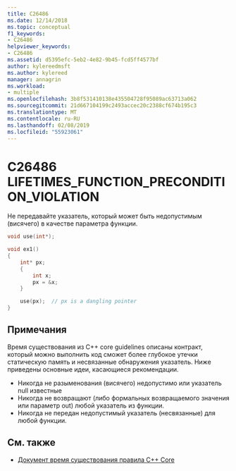 ```yaml
---
title: C26486
ms.date: 12/14/2018
ms.topic: conceptual
f1_keywords:
- C26486
helpviewer_keywords:
- C26486
ms.assetid: d5395efc-5eb2-4e82-9b45-fcd5ff4577bf
author: kylereedmsft
ms.author: kylereed
manager: annagrin
ms.workload:
- multiple
ms.openlocfilehash: 3b8f531410138e435504728f95089ac63713a062
ms.sourcegitcommit: 21d667104199c2493accec20c2388cf674b195c3
ms.translationtype: MT
ms.contentlocale: ru-RU
ms.lasthandoff: 02/08/2019
ms.locfileid: "55923061"
---
```

# <a name="c26486-lifetimesfunctionpreconditionviolation"></a>C26486 LIFETIMES_FUNCTION_PRECONDITION_VIOLATION

Не передавайте указатель, который может быть недопустимым (висячего) в качестве параметра функции.

```cpp
void use(int*);

void ex1()
{
    int* px;
    {
        int x;
        px = &x;
    }

    use(px);  // px is a dangling pointer
}
```

## <a name="remarks"></a>Примечания

Время существования из C++ core guidelines описаны контракт, который можно выполнить код сможет более глубокое утечки статическую память и несвязанные обнаружения указатель. Ниже приведены основные идеи, касающиеся рекомендации.

- Никогда не разыменования (висячего) недопустимо или указатель null известные
- Никогда не возвращают (либо формальных возвращаемого значения или параметр out) любой указатель из функции.
- Никогда не передан недопустимый указатель (несвязанные) для любой функции.

## <a name="see-also"></a>См. также

- [Документ время существования правила C++ Core](https://github.com/isocpp/CppCoreGuidelines/blob/master/docs/Lifetime.pdf)